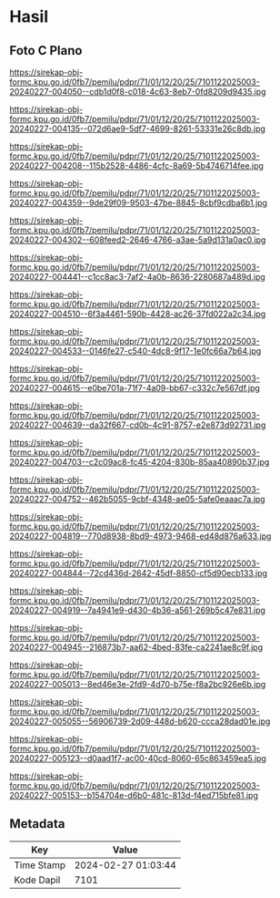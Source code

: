 # Hasil

## Foto C Plano

https://sirekap-obj-formc.kpu.go.id/0fb7/pemilu/pdpr/71/01/12/20/25/7101122025003-20240227-004050--cdb1d0f8-c018-4c63-8eb7-0fd8209d9435.jpg

https://sirekap-obj-formc.kpu.go.id/0fb7/pemilu/pdpr/71/01/12/20/25/7101122025003-20240227-004135--072d6ae9-5df7-4699-8261-53331e26c8db.jpg

https://sirekap-obj-formc.kpu.go.id/0fb7/pemilu/pdpr/71/01/12/20/25/7101122025003-20240227-004208--115b2528-4486-4cfc-8a69-5b4746714fee.jpg

https://sirekap-obj-formc.kpu.go.id/0fb7/pemilu/pdpr/71/01/12/20/25/7101122025003-20240227-004359--9de29f09-9503-47be-8845-8cbf9cdba6b1.jpg

https://sirekap-obj-formc.kpu.go.id/0fb7/pemilu/pdpr/71/01/12/20/25/7101122025003-20240227-004302--608feed2-2646-4766-a3ae-5a9d131a0ac0.jpg

https://sirekap-obj-formc.kpu.go.id/0fb7/pemilu/pdpr/71/01/12/20/25/7101122025003-20240227-004441--c1cc8ac3-7af2-4a0b-8636-2280687a489d.jpg

https://sirekap-obj-formc.kpu.go.id/0fb7/pemilu/pdpr/71/01/12/20/25/7101122025003-20240227-004510--6f3a4461-590b-4428-ac26-37fd022a2c34.jpg

https://sirekap-obj-formc.kpu.go.id/0fb7/pemilu/pdpr/71/01/12/20/25/7101122025003-20240227-004533--0146fe27-c540-4dc8-9f17-1e0fc66a7b64.jpg

https://sirekap-obj-formc.kpu.go.id/0fb7/pemilu/pdpr/71/01/12/20/25/7101122025003-20240227-004615--e0be701a-71f7-4a09-bb67-c332c7e567df.jpg

https://sirekap-obj-formc.kpu.go.id/0fb7/pemilu/pdpr/71/01/12/20/25/7101122025003-20240227-004639--da32f667-cd0b-4c91-8757-e2e873d92731.jpg

https://sirekap-obj-formc.kpu.go.id/0fb7/pemilu/pdpr/71/01/12/20/25/7101122025003-20240227-004703--c2c09ac8-fc45-4204-830b-85aa40890b37.jpg

https://sirekap-obj-formc.kpu.go.id/0fb7/pemilu/pdpr/71/01/12/20/25/7101122025003-20240227-004752--462b5055-9cbf-4348-ae05-5afe0eaaac7a.jpg

https://sirekap-obj-formc.kpu.go.id/0fb7/pemilu/pdpr/71/01/12/20/25/7101122025003-20240227-004819--770d8938-8bd9-4973-9468-ed48d876a633.jpg

https://sirekap-obj-formc.kpu.go.id/0fb7/pemilu/pdpr/71/01/12/20/25/7101122025003-20240227-004844--72cd436d-2642-45df-8850-cf5d90ecb133.jpg

https://sirekap-obj-formc.kpu.go.id/0fb7/pemilu/pdpr/71/01/12/20/25/7101122025003-20240227-004919--7a4941e9-d430-4b36-a561-269b5c47e831.jpg

https://sirekap-obj-formc.kpu.go.id/0fb7/pemilu/pdpr/71/01/12/20/25/7101122025003-20240227-004945--216873b7-aa62-4bed-83fe-ca2241ae8c9f.jpg

https://sirekap-obj-formc.kpu.go.id/0fb7/pemilu/pdpr/71/01/12/20/25/7101122025003-20240227-005013--8ed46e3e-2fd9-4d70-b75e-f8a2bc926e6b.jpg

https://sirekap-obj-formc.kpu.go.id/0fb7/pemilu/pdpr/71/01/12/20/25/7101122025003-20240227-005055--56906739-2d09-448d-b620-ccca28dad01e.jpg

https://sirekap-obj-formc.kpu.go.id/0fb7/pemilu/pdpr/71/01/12/20/25/7101122025003-20240227-005123--d0aad1f7-ac00-40cd-8060-65c863459ea5.jpg

https://sirekap-obj-formc.kpu.go.id/0fb7/pemilu/pdpr/71/01/12/20/25/7101122025003-20240227-005153--b154704e-d6b0-481c-813d-f4ed715bfe81.jpg


## Metadata

| Key        | Value               |
| ---------- | ------------------- |
| Time Stamp | 2024-02-27 01:03:44 |
| Kode Dapil | 7101                |



